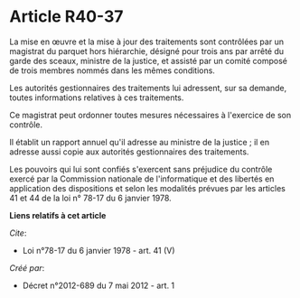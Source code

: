 # Article R40-37

La mise en œuvre et la mise à jour des traitements sont contrôlées par un magistrat du parquet hors hiérarchie, désigné pour
trois ans par arrêté du garde des sceaux, ministre de la justice, et assisté par un comité composé de trois membres nommés
dans les mêmes conditions. 

Les autorités gestionnaires des traitements lui adressent, sur sa demande, toutes informations relatives à ces traitements. 

Ce magistrat peut ordonner toutes mesures nécessaires à l'exercice de son contrôle. 

Il établit un rapport annuel qu'il adresse au ministre de la justice ; il en adresse aussi copie aux autorités gestionnaires
des traitements. 

Les pouvoirs qui lui sont confiés s'exercent sans préjudice du contrôle exercé par la Commission nationale de l'informatique
et des libertés en application des dispositions et selon les modalités prévues par les articles 41 et 44 de la loi n° 78-17
du 6 janvier 1978.

**Liens relatifs à cet article**

_Cite_:

  - Loi n°78-17 du 6 janvier 1978 - art. 41 (V)

_Créé par_:

  - Décret n°2012-689 du 7 mai 2012 - art. 1

